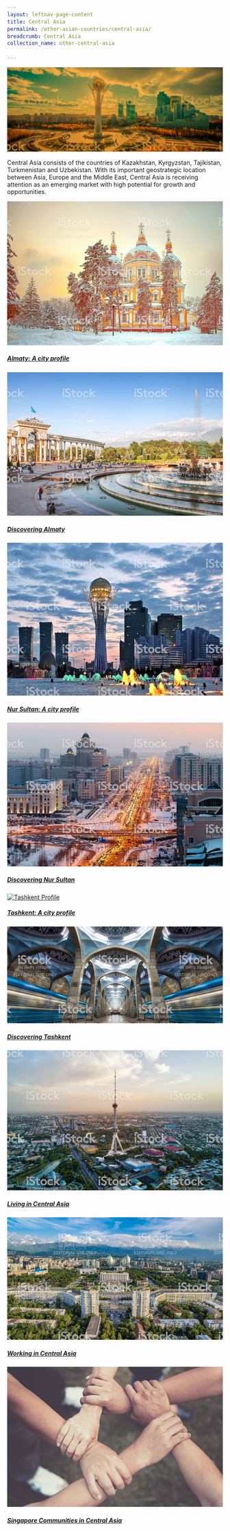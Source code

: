 ```yaml
---
layout: leftnav-page-content
title: Central Asia
permalink: /other-asian-countries/central-asia/
breadcrumb: Central Asia
collection_name: other-central-asia

---
```

<img src="/images/central-asia/central-asia-cover.jpg" alt="central asia banner" style="width:800px;" />

Central Asia consists of the countries of Kazakhstan, Kyrgyzstan, Tajikistan, Turkmenistan and Uzbekistan. With its important geostrategic location between Asia, Europe and the Middle East, Central Asia is receiving attention as an emerging market with high potential for growth and opportunities.


<div>
	<div class="row is-multiline">
		<div class="col is-half-tablet padding--bottom--lg">
			<a href="/other-asian-countries/central-asia/almaty-a-city-profile/" class="project-link">
				<img src="/images/central-asia/Almaty profile.jpg" alt="Almaty Profile" class="project-image">
			<div class="project-card">
				<div class="project-title margin--bottom--xs">
					<h5><b>Almaty: A city profile</b></h5>
				</div>
			</div>
			</a>
		</div>
		<div class="col is-half-tablet padding--bottom--lg">
			<a href="/other-asian-countries/central-asia/discovering-almaty/" class="project-link">
				<img src="/images/central-asia/Discovering Almaty.jpg" alt="Almaty Guide" class="project-image">
			<div class="project-card">
				<div class="project-title margin--bottom--xs">
					<h5><b>Discovering Almaty</b></h5>
				</div>
			</div>
			</a>
		</div>
	</div>
</div>

<p><p>

<div>
	<div class="row is-multiline">
		<div class="col is-half-tablet padding--bottom--lg">
			<a href="/other-asian-countries/central-asia/nur-sultan-a-city-profile/" class="project-link">
				<img src="/images/central-asia/Nur-sultan profile.jpg" alt="Nur Sultan Profile" class="project-image">
			<div class="project-card">
				<div class="project-title margin--bottom--xs">
					<h5><b>Nur Sultan: A city profile</b></h5>
				</div>
			</div>
			</a>
		</div>
		<div class="col is-half-tablet padding--bottom--lg">
			<a href="/other-asian-countries/central-asia/discovering-nur-sultan/" class="project-link">
				<img src="/images/central-asia/Nur-sultan guide.jpg" alt="Nur-sultan Guide" class="project-image">
			<div class="project-card">
				<div class="project-title margin--bottom--xs">
					<h5><b>Discovering Nur Sultan</b></h5>
				</div>
			</div>
			</a>
		</div>
	</div>
</div>

<p><p>

<div>
	<div class="row is-multiline">
		<div class="col is-half-tablet padding--bottom--lg">
			<a href="/other-asian-countries/central-asia/tashkent-a-city-profile/" class="project-link">
				<img src="/images/central-asia/tashkent-profile-test" alt="Tashkent Profile" class="project-image">
			<div class="project-card">
				<div class="project-title margin--bottom--xs">
					<h5><b>Tashkent: A city profile</b></h5>
				</div>
			</div>
			</a>
		</div>
		<div class="col is-half-tablet padding--bottom--lg">
			<a href="/other-asian-countries/central-asia/discovering-tashkent/" class="project-link">
				<img src="/images/central-asia/tashkent-guide-test.jpg" alt="Nur-sultan Guide" class="project-image">
			<div class="project-card">
				<div class="project-title margin--bottom--xs">
					<h5><b>Discovering Tashkent</b></h5>
				</div>
			</div>
			</a>
		</div>
	</div>
</div>

<p><p>

<div>
	<div class="row is-multiline">
		<div class="col is-half-tablet padding--bottom--lg">
			<a href="/other-asian-countries/central-asia/living-in-central-asia/" class="project-link">
				<img src="/images/central-asia/Living in Central Asia.jpg" alt="living in central asia" class="project-image">
			<div class="project-card">
				<div class="project-title margin--bottom--xs">
					<h5><b>Living in Central Asia</b></h5>
				</div>
			</div>
			</a>
		</div>
		<div class="col is-half-tablet padding--bottom--lg">
			<a href="/other-asian-countries/central-asia/working-in-central-asia/" class="project-link">
				<img src="/images/central-asia/Working in Central Asia.jpg" alt="working in central asia" class="project-image">
			<div class="project-card">
				<div class="project-title margin--bottom--xs">
					<h5><b>Working in Central Asia</b></h5>
				</div>
			</div>
			</a>
		</div>
	</div>
</div>

<p><p>

<div>
	<div class="row is-multiline">
		<div class="col is-half-tablet padding--bottom--lg">
			<a href="/other-asian-countries/central-asia/singapore-communities-in-central-asia/" class="project-link">
				<img src="/images/shared/sg-communities-new.jpg" alt="SG Communities" class="project-image">
			<div class="project-card">
				<div class="project-title margin--bottom--xs">
					<h5><b>Singapore Communities in Central Asia</b></h5>
				</div>
			</div>
			</a>
		</div>
	</div>
</div>

<p><p>